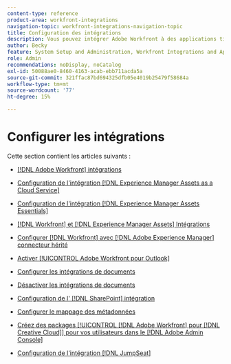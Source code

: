 ```yaml
---
content-type: reference
product-area: workfront-integrations
navigation-topic: workfront-integrations-navigation-topic
title: Configuration des intégrations
description: Vous pouvez intégrer Adobe Workfront à des applications tierces. Les intégrations peuvent étendre l’utilité de Workfront et l’adapter aux besoins de votre entreprise.
author: Becky
feature: System Setup and Administration, Workfront Integrations and Apps
role: Admin
recommendations: noDisplay, noCatalog
exl-id: 50088ae0-8460-4163-acab-ebb711acda5a
source-git-commit: 321ffac87bd694325dfb05e4019b25479f58684a
workflow-type: tm+mt
source-wordcount: '77'
ht-degree: 15%

---
```


# Configurer les intégrations

Cette section contient les articles suivants :

* [[!DNL Adobe Workfront] intégrations](../../administration-and-setup/configure-integrations/workfront-integrations-1.md)
* [Configuration de l&#39;intégration  [!DNL Experience Manager Assets as a Cloud Service] ](../../administration-and-setup/configure-integrations/configure-aacs-integration.md)
* [Configuration de l&#39;intégration  [!DNL Experience Manager Assets Essentials] ](../../documents/adobe-workfront-for-experience-manager-assets-essentials/setup-asset-essentials.md)
* [[!DNL Workfront]  et  [!DNL Experience Manager Assets] Intégrations](../../documents/workfront-and-experience-manager-integrations/wf-experience-manager-integrations.md)
* [Configurer [!DNL Workfront] avec [!DNL Adobe Experience Manager] connecteur hérité](../../administration-and-setup/configure-integrations/configure-workfront-aem.md)
* [Activer [!UICONTROL Adobe Workfront pour Outlook]](../../administration-and-setup/configure-integrations/enable-workfront-for-outlook.md)
* [Configurer les intégrations de documents](../../administration-and-setup/configure-integrations/configure-document-integrations.md)
* [Désactiver les intégrations de documents](../../administration-and-setup/configure-integrations/disable-document-integrations.md)
* [Configuration de l&#39; [!DNL SharePoint] intégration](../../administration-and-setup/configure-integrations/configure-sharepoint-integration.md)
* [Configurer le mappage des métadonnées](../../administration-and-setup/configure-integrations/set-up-metadata-mapping.md)
* [Créez des packages [!UICONTROL [!DNL Adobe Workfront] pour [!DNL Creative Cloud]]  pour vos utilisateurs dans le [!DNL Adobe Admin Console]](/help/quicksilver/administration-and-setup/configure-integrations/create-plugin-only-packages.md)

  <!--
  <li data-mc-conditions="QuicksilverOrClassic.Draft mode"><a href="../../administration-and-setup/configure-integrations/create-oauth-application.md" class="MCXref xref" xrefformat="{para}">Create OAuth2 applications for Workfront integrations</a> </li>
  -->

  <!--
  <li data-mc-conditions="QuicksilverOrClassic.Draft mode"><a href="../../administration-and-setup/configure-integrations/manage-custom-oauth2-apps.md" class="MCXref xref" xrefformat="{para}">View and manage custom OAuth2 applications</a> </li>
  -->

* [Configuration de l&#39;intégration  [!DNL JumpSeat] ](/help/quicksilver/administration-and-setup/configure-integrations/configure-jumpseat.md)

